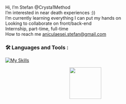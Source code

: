 
 Hi, I’m Stefan @Crysta1Method \
 I’m interested in near death experiences :)) \
 I’m currently learning everything I can put my hands on \
 Looking to collaborate on front/back-end \
 Internship, part-time, full-time \
 How to reach me aniculaesei.stefan@gmail.com

 

 ### :hammer_and_wrench: Languages and Tools : 
[![My Skills](https://skillicons.dev/icons?i=js,java,vuejs,nodejs,firebase,github,figma&theme=light)](https://skillicons.dev)

<div id="header" align="center">
  <img src="https://media.giphy.com/media/M9gbBd9nbDrOTu1Mqx/giphy.gif" width="100"/>
</div>
